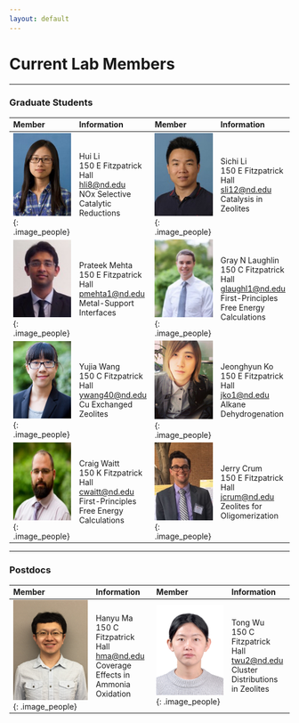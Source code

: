 ```yaml
---
layout: default
---
```

# Current Lab Members

* * *
### Graduate Students

| Member | Information | Member | Information|
|:------------ |:------------|:---------------------|:------------------------|
|![](/group_data/people_photos/hli8.jpeg){: .image_people}|Hui Li<br/>150 E Fitzpatrick Hall<br/>[hli8@nd.edu](mailto:hli8@nd.edu)<br/>NOx Selective Catalytic Reductions |![](/group_data/people_photos/sli12.jpg){: .image_people}|Sichi Li<br/>150 E Fitzpatrick Hall<br/>[sli12@nd.edu](mailto:sli12@nd.edu) <br/>Catalysis in Zeolites|
|![](/group_data/people_photos/pmehta1.jpg){: .image_people}| Prateek Mehta<br/>150 E Fitzpatrick Hall<br/>[pmehta1@nd.edu](mailto:pmehta1@nd.edu)  <br/>Metal-Support Interfaces |![](/group_data/people_photos/glaughl1.PNG){: .image_people}|Gray N Laughlin<br/>150 C Fitzpatrick Hall<br/>[glaughl1@nd.edu](mailto:glaughl1@nd.edu)  <br/>First-Principles Free Energy Calculations|
|![](/group_data/people_photos/ywang40.jpg){: .image_people}|Yujia Wang<br/>150 C Fitzpatrick Hall<br/>[ywang40@nd.edu](mailto:ywang40@nd.edu)<br/>Cu Exchanged Zeolites |![](/group_data/people_photos/jko1.jpg){: .image_people}|Jeonghyun Ko<br/>150 E Fitzpatrick Hall<br/>[jko1@nd.edu](mailto:jko1@nd.edu)<br/>Alkane Dehydrogenation
|![](/group_data/people_photos/cwaitt.jpeg){: .image_people}|Craig Waitt<br/>150 K Fitzpatrick Hall<br/>[cwaitt@nd.edu](mailto:cwaitt@nd.edu)<br/>First-Principles Free Energy Calculations|![](/group_data/people_photos/jcrum.jpg){: .image_people}|Jerry Crum<br/>150 E Fitzpatrick Hall<br/>[jcrum@nd.edu](mailto:jcrum@nd.edu)<br/>Zeolites for Oligomerization


* * *
### Postdocs

| Member | Information | Member | Information|
|:------------ |:------------|:---------------------|:------------------------|
|![](/group_data/people_photos/hma.jpg){: .image_people}|Hanyu Ma<br/>150 C Fitzpatrick Hall<br/>[hma@nd.edu](mailto:hma@nd.edu)<br/>Coverage Effects in Ammonia Oxidation|![](/group_data/people_photos/twu2.jpg){: .image_people}|Tong Wu<br/>150 C Fitzpatrick Hall<br/>[twu2@nd.edu](mailto:twu2@nd.edu)<br/>Cluster Distributions in Zeolites|
